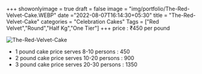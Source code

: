 +++
showonlyimage = true
draft = false
image = "img/portfolio/The-Red-Velvet-Cake.WEBP"
date ="2022-08-07T16:14:30+05:30"
title = "The-Red-Velvet-Cake"
categories = "Celebration Cakes"
Tags = ["Red Velvet","Round","Half Kg","One Tier"]
+++
price : ₹450 per pound
<!--more-->
![The-Red-Velvet-Cake](/img/portfolio/The-Red-Velvet-Cake.WEBP)
* 1 pound cake price serves 8-10 persons : 450
* 2 pound cake price serves 10-20 persons : 900
* 3 pound cake price serves 20-30 persons : 1350
